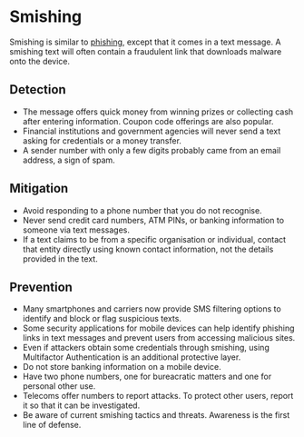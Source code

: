 # Smishing

Smishing is similar to [phishing](phishing.md), except that it comes in a text message. A smishing text will often contain a fraudulent link that downloads malware onto the device. 

## Detection

* The message offers quick money from winning prizes or collecting cash after entering information. Coupon code offerings are also popular.
* Financial institutions and government agencies will never send a text asking for credentials or a money transfer.
* A sender number with only a few digits probably came from an email address, a sign of spam.

## Mitigation

* Avoid responding to a phone number that you do not recognise.
* Never send credit card numbers, ATM PINs, or banking information to someone via text messages.
* If a text claims to be from a specific organisation or individual, contact that entity directly using known contact information, not the details provided in the text.

## Prevention

* Many smartphones and carriers now provide SMS filtering options to identify and block or flag suspicious texts.
* Some security applications for mobile devices can help identify phishing links in text messages and prevent users from accessing malicious sites.
* Even if attackers obtain some credentials through smishing, using Multifactor Authentication is an additional protective layer.
* Do not store banking information on a mobile device. 
* Have two phone numbers, one for bureacratic matters and one for personal other use.
* Telecoms offer numbers to report attacks. To protect other users, report it so that it can be investigated. 
* Be aware of current smishing tactics and threats. Awareness is the first line of defense.
